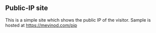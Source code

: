 ## Public-IP site

This is a simple site which shows the public IP of the visitor. Sample is hosted at https://mevinod.com/pip
